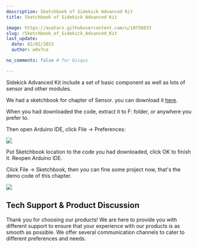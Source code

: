```yaml
---
description: Sketchbook of Sidekick Advanced Kit
title: Sketchbook of Sidekick Advanced Kit

image: https://avatars.githubusercontent.com/u/10758833
slug: /Sketchbook_of_Sidekick_Advanced_Kit
last_update:
  date: 02/02/2023
  author: w0x7ce

no_comments: false # for Disqus

---
```


Sidekick Advanced Kit include a set of basic component as well as lots of sensor and other modules.

We had a sketchbook for chapter of Sensor. you can download it [here](https://github.com/Seeed-Studio/sketch_sidekick).

When you had downloaded the code, extract it to F: folder, or anywhere you prefer to.

Then open Arduino IDE, click File -&gt; Preferences:

![](https://files.seeedstudio.com/wiki/Sketchbook_of_Sidekick_Advanced_Kit/img/Sidekick_40_1.png)

Put Sketchbook location to the code you had downloaded, click OK to finish it. Reopen Arduino IDE.

Click File -&gt; Sketchbook, then you can fine some project now, that's the demo code of this chapter.

![](https://files.seeedstudio.com/wiki/Sketchbook_of_Sidekick_Advanced_Kit/img/Sidekick_40_2.png)

## Tech Support & Product Discussion
Thank you for choosing our products! We are here to provide you with different support to ensure that your experience with our products is as smooth as possible. We offer several communication channels to cater to different preferences and needs.

<div class="button_tech_support_container">
<a href="https://forum.seeedstudio.com/" class="button_forum"></a> 
<a href="https://www.seeedstudio.com/contacts" class="button_email"></a>
</div>

<div class="button_tech_support_container">
<a href="https://discord.gg/eWkprNDMU7" class="button_discord"></a> 
<a href="https://github.com/Seeed-Studio/wiki-documents/discussions/69" class="button_discussion"></a>
</div>
